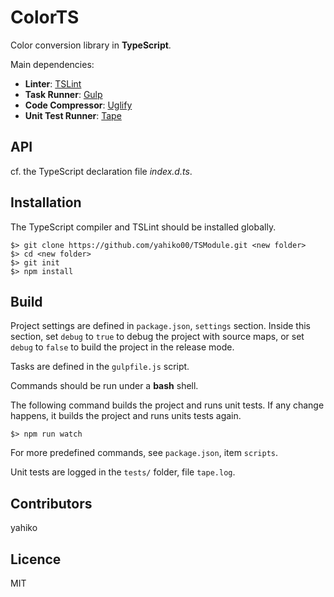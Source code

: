 # ColorTS #

Color conversion library in **TypeScript**.


Main dependencies:

* **Linter**: [TSLint](https://github.com/palantir/tslint)
* **Task Runner**: [Gulp](https://github.com/gulpjs/gulp)
* **Code Compressor**: [Uglify](https://github.com/mishoo/UglifyJS2)
* **Unit Test Runner**: [Tape](https://github.com/substack/tape)


## API ##

cf. the TypeScript declaration file _index.d.ts_.

## Installation ##

The TypeScript compiler and TSLint should be installed globally.

	$> git clone https://github.com/yahiko00/TSModule.git <new folder>
	$> cd <new folder>
	$> git init
	$> npm install


## Build ##

Project settings are defined in `package.json`, `settings` section. Inside this section, set `debug` to `true` to debug the project with source maps, or set `debug` to `false` to build the project in the release mode.

Tasks are defined in the `gulpfile.js` script.

Commands should be run under a **bash** shell.

The following command builds the project and runs unit tests. If any change happens, it builds the project and runs units tests again.

	$> npm run watch

For more predefined commands, see `package.json`, item `scripts`.

Unit tests are logged in the `tests/` folder, file `tape.log`.

## Contributors ##

yahiko


## Licence ##

MIT
